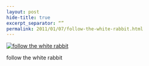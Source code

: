 ```yaml
---
layout: post
hide-title: true
excerpt_separator: “”
permalink: 2011/01/07/follow-the-white-rabbit.html
---
```

[![follow the white rabbit](https://dl.dropbox.com/u/4255155/blog/600/white_rabbit.jpg)](https://dl.dropbox.com/u/4255155/blog/white_rabbit.jpg) 

follow the white rabbit